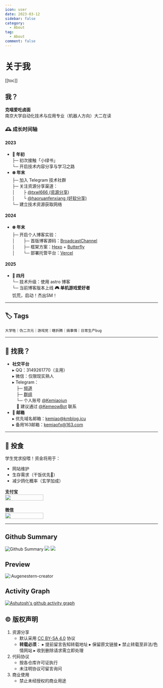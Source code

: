 ```yaml
---
icon: user
date: 2023-03-12
sidebar: false
category:
  - About
tag:
  - About
comment: false
---
```

# 关于我

[[toc]]

## 我？

**克喵爱吃卤面**  
南京大学自动化技术与应用专业（机器人方向）大二在读

### 🕰 成长时间轴

#### 2023

- **🌱 年初**  
  ├─ 初次接触「小绿书」  
  └─ 开启技术内容分享与学习之路
- **❄️ 年末**  
  ├─ 加入 Telegram 技术社群  
  ├─ 关注资源分享渠道：  
  │  ├️ [@txwl666 (资源分享)](https://t.me/txwl666)  
  │  └️ [@haoruanfenxiang (好软分享)](https://t.me/haoruanfenxiang)  
  └─ 建立技术资源获取网络

#### 2024

- **❄️ 年末**  
  ├─ 开启个人博客实验：  
  │  ├─ 首版博客源码：[BroadcastChannel](https://github.com/ccbikai/BroadcastChannel)  
  │  ├─ 框架方案：[Hexo](https://hexo.io/zh-cn/) + [Butterfly](https://butterfly.js.org/)  
  │  └─ 部署托管平台：[Vercel](https://vercel.com/)

#### 2025

- **🌸 四月**  
  └─ 技术升级：使用 astro 博客  
  └─ 当前博客版本上线
**🎮 单机游戏爱好者**  
饥荒，启动！杰出SM！

---

## 🏷️ Tags

`大学牲｜伪二次元｜游戏党｜瞎折腾｜搞事情｜日常生产bug`

---

## 📍 找我？

- **社交平台**  
  ▸ QQ：3149261770（主用）  
  ▸ 微信：仅限现实熟人  
  ▸ Telegram：  
   ├─ [频道](https://t.me/kemiaofx_me)  
   ├─ [群组](https://t.me/kemiao_me)  
   └─ 个人账号 [@Kemiaojun](https://t.me/Kemiaojun)  
   📎 建议通过 [@KemeowBot](https://t.me/KemeowBot) 联系
- **📮 邮箱**  
  ▸ 优先域名邮箱：<kemiao@kmblog.icu>  
  ▸ 备用163邮箱：<kemiaofx@163.com>
---

## 🍰 投食

学生党求投喂！资金将用于：
- 网站维护
- 生存需求（干饭优先🍚）
- 减少鸽化概率（玄学加成）
<div style="display: flex; flex-direction: column; gap: 20px; margin: 1rem 0;">
  <div>
    <strong>支付宝</strong><br>
    <img src="https://s2.loli.net/2025/04/13/HYrnNFOKDZPSv4p.jpg" style="width: 50%; min-width: 200px;">
  </div>
  <div>
    <strong>微信</strong><br>
    <img src="https://s2.loli.net/2025/04/13/HQ4lbFfJkpU2R9V.jpg" style="width: 50%; min-width: 200px;">
  </div>
</div>

---

## Github Summary

<img src="https://github-trophies.vercel.app/?username=Kemeow815&theme=radical&margin-w=25" alt="Github Summary"/>
<img src="https://github-readme-stats.vercel.app/api/top-langs/?username=Kemeow815&theme=radical&layout=compact&bg_color=30,ef475d,904e95&title_color=fff&text_color=fff" />
<img src="https://github-readme-stats.vercel.app/api?username=Kemeow815&count_private=true&show_icons=true&theme=radical&bg_color=30,ef475d,904e95&title_color=fff&text_color=fff" />

## Preview
![:Augenestern-creator](https://count.getloli.com/@Kemeow815?name=Kemeow815&theme=minecraft&padding=7&offset=0&align=top&scale=1&pixelated=1&darkmode=auto)

## Activity Graph
 [![Ashutosh's github activity graph](https://github-readme-activity-graph-sandy.vercel.app/graph?username=Kemeow815&theme=dracula)](https://github.com/Kemeow815/github-readme-activity-graph)


## ©️ 版权声明

1. 资源分享
   - 默认采用 [CC BY-SA 4.0](https://creativecommons.org/licenses/by-sa/4.0/) 协议
   - **转载必须**：
     ▸ 提前留言告知转载地址
     ▸ 保留原文链接
     ▸ 禁止转载至非法/色情网站
     ▸ 收到删除请求需立即处理
2. 代码协议
   - 按各仓库许可证执行
   - 未注明协议可留言询问
3. 商业使用
   - 禁止未经授权的商业用途

